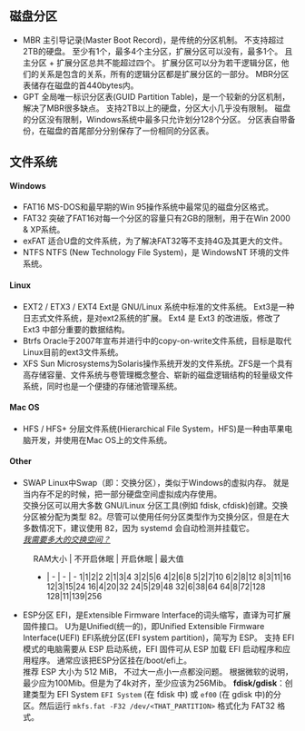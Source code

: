 
## 磁盘分区
* MBR
主引导记录(Master Boot Record)，是传统的分区机制。
不支持超过2TB的硬盘。
至少有1个，最多4个主分区，扩展分区可以没有，最多1个。
且主分区 + 扩展分区总共不能超过四个。
扩展分区可以分为若干逻辑分区，他们的关系是包含的关系，所有的逻辑分区都是扩展分区的一部分。
MBR分区表储存在磁盘的首440bytes内。
* GPT
全局唯一标识分区表(GUID Partition Table)，是一个较新的分区机制，解决了MBR很多缺点。
支持2TB以上的硬盘，分区大小几乎没有限制。
磁盘的分区没有限制，Windows系统中最多只允许划分128个分区。
分区表自带备份，在磁盘的首尾部分分别保存了一份相同的分区表。

## 文件系统
#### Windows
* FAT16
MS-DOS和最早期的Win 95操作系统中最常见的磁盘分区格式。
* FAT32
突破了FAT16对每一个分区的容量只有2GB的限制，用于在Win 2000 & XP系统。
* exFAT
适合U盘的文件系统，为了解决FAT32等不支持4G及其更大的文件。
* NTFS
NTFS (New Technology File System)，是 WindowsNT 环境的文件系统。
#### Linux
* EXT2 / ETX3 / EXT4
Ext是 GNU/Linux 系统中标准的文件系统。
Ext3是一种日志式文件系统，是对ext2系统的扩展。
Ext4 是 Ext3 的改进版，修改了 Ext3 中部分重要的数据结构。
* Btrfs
Oracle于2007年宣布并进行中的copy-on-write文件系统，目标是取代Linux目前的ext3文件系统。
* XFS
Sun Microsystems为Solaris操作系统开发的文件系统。ZFS是一个具有高存储容量、文件系统与卷管理概念整合、崭新的磁盘逻辑结构的轻量级文件系统，同时也是一个便捷的存储池管理系统。
#### Mac OS
* HFS / HFS+
分层文件系统(Hierarchical File System，HFS)是一种由苹果电脑开发，并使用在Mac OS上的文件系统。

#### Other
* SWAP
Linux中Swap（即：交换分区），类似于Windows的虚拟内存。
就是当内存不足的时候，把一部分硬盘空间虚拟成内存使用。
\
交换分区可以用大多数 GNU/Linux 分区工具(例如 fdisk, cfdisk)创建。交换分区被分配为类型 82。尽管可以使用任何分区类型作为交换分区，但是在大多数情况下，建议使用 82，因为 systemd 会自动检测并挂载它。
\
*[我需要多大的交换空间？](https://help.ubuntu.com/community/SwapFaq)*

<div style="margin-left:3em;">

RAM大小 | 不开启休眠 | 开启休眠 | 最大值
- | - | - | - 
1|1|2|2
2|1|3|4
3|2|5|6
4|2|6|8
5|2|7|10
6|2|8|12
8|3|11|16
12|3|15|24
16|4|20|32
24|5|29|48
32|6|38|64
64|8|72|128
128|11|139|256

</div>

* ESP分区
EFI，是Extensible Firmware Interface的词头缩写，直译为可扩展固件接口。
U为是Unified(统一的)，即Unified Extensible Firmware Interface(UEFI)
EFI系统分区(EFI system partition)，简写为 ESP。
支持 EFI 模式的电脑需要从 ESP 启动系统，EFI 固件可从 ESP 加载 EFI 启动程序和应用程序。
通常应该把ESP分区挂在/boot/efi上。
\
推荐 ESP 大小为 512 MiB， 不过大一点小一点都没问题。
根据微软的说明，最少应为100Mib。但是为了4k对齐，至少应该为256Mib。
**fdisk/gdisk**：创建类型为 EFI System `EFI System` (在 fdisk 中) 或 `ef00` (在 gdisk 中)的分区。然后运行 `mkfs.fat -F32 /dev/<THAT_PARTITION>` 格式化为 FAT32 格式。